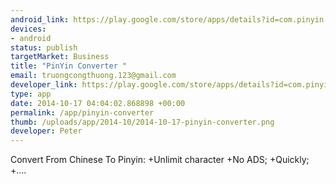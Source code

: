 ```yaml
--- 
android_link: https://play.google.com/store/apps/details?id=com.pinyin.converter.mummy
devices: 
- android
status: publish
targetMarket: Business
title: "PinYin Converter "
email: truongcongthuong.123@gmail.com
developer_link: https://play.google.com/store/apps/details?id=com.pinyin.converter.mummy
type: app
date: 2014-10-17 04:04:02.868898 +00:00
permalink: /app/pinyin-converter
thumb: /uploads/app/2014-10/2014-10-17-pinyin-converter.png
developer: Peter
---
```


Convert From Chinese To Pinyin:
+Unlimit character
+No ADS;
+Quickly;
+....
